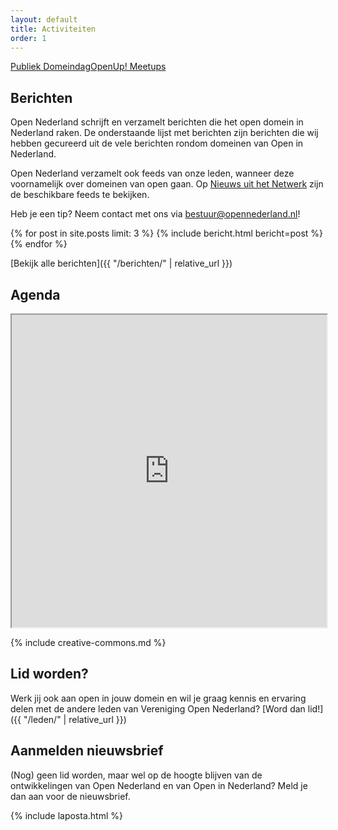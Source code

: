 ```yaml
---
layout: default
title: Activiteiten
order: 1
---
```

<div style="display: flex; margin: auto; text-align: center; flex-wrap: wrap">
    <a href="{{ "publiek-domeindag/" | relative_url }}" class="main-item">Publiek Domeindag</a>
    <a href="{{ "/openup/" | relative_url }}" class="main-item">OpenUp! Meetups</a>
</div>

## Berichten

Open Nederland schrijft en verzamelt berichten die het open domein in Nederland raken. De onderstaande lijst met berichten zijn berichten die wij hebben gecureerd uit de vele berichten rondom domeinen van Open in Nederland.

Open Nederland verzamelt ook feeds van onze leden, wanneer deze voornamelijk over domeinen van open gaan. Op [Nieuws uit het Netwerk](/nieuws-netwerk/) zijn de beschikbare feeds te bekijken.

Heb je een tip? Neem contact met ons via [bestuur@opennederland.nl](mailto:bestuur@opennederland.nl)!

{% for post in site.posts limit: 3 %}
{% include bericht.html bericht=post %}
{% endfor %}

[Bekijk alle berichten]({{ "/berichten/" | relative_url }})

## Agenda

<iframe width="100%" height="500px" src="https://docs.opennederland.nu/apps/calendar/embed/pGFnsor2YAC26Bez/listMonth/now"></iframe>

{% include creative-commons.md %}

## Lid worden?

Werk jij ook aan open in jouw domein en wil je graag kennis en ervaring delen met de andere leden van Vereniging Open Nederland? [Word dan lid!]({{ "/leden/" | relative_url }})

## Aanmelden nieuwsbrief

(Nog) geen lid worden, maar wel op de hoogte blijven van de ontwikkelingen van Open Nederland en van Open in Nederland? Meld je dan aan voor de nieuwsbrief.

{% include laposta.html %}